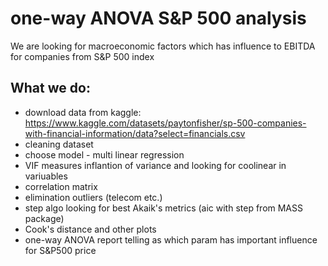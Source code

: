 # one-way ANOVA S&P 500 analysis
We are looking for macroeconomic factors which has influence to EBITDA for companies from S&P 500 index

## What we do:
- download data from kaggle: https://www.kaggle.com/datasets/paytonfisher/sp-500-companies-with-financial-information/data?select=financials.csv
- cleaning dataset
- choose model - multi linear regression
- VIF measures inflantion of variance and looking for coolinear in variuables
- correlation matrix
- elimination outliers (telecom etc.)
- step algo looking for best Akaik's metrics (aic with step from MASS package)
- Cook's distance and other plots
- one-way ANOVA report telling as which param has important influence for S&P500 price